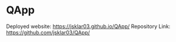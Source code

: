 # QApp
Deployed website: https://jsklar03.github.io/QApp/
Repository Link: https://github.com/jsklar03/QApp/


